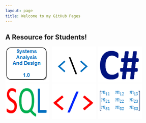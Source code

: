```yaml
---
layout: page
title: Welcome to my GitHub Pages
---
```

## A Resource for Students!
<a href="anap1525/"><img src="anap1525/anap1525-icon.png" alt="anap1525" title="ANAP1525"></a>&nbsp;
<a href="comp1017/"><img src="comp1017/comp1017-icon.png" alt="comp1017" title="COMP1017"></a>&nbsp;
<a href="cpsc1012/"><img src="cpsc1012/cpsc1012-icon.png" alt="cpsc1012" title="CPSC1012"></a>&nbsp;
<a href="dmit1508/"><img src="dmit1508/dmit1508-icon.png" alt="dmit1508" title="DMIT1508"></a>&nbsp;
<a href="dmit1530/"><img src="dmit1530/dmit1530-icon.png" alt="dmit1530" title="DMIT1530"></a>&nbsp;
<a href="phys1521/"><img src="phys1521/phys1521-icon.png" alt="phys1521" title="PHYS1521"></a>&nbsp;
<!--
<a href="dmit2018/"><img src="dmit2018/dmit2018-icon.png" alt="dmit2018" title="DMIT2018 (HUST)"></a>-->
<!--
<a href="dmit2028/"><img src="dmit2028/dmit2028-icon.png" alt="dmit2028" title="DMIT2028"></a>-->
